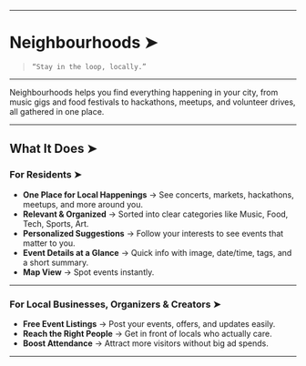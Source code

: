 
---

# Neighbourhoods ➤


> `“Stay in the loop, locally.”`

---

Neighbourhoods helps you find everything happening in your city, from music gigs and food festivals to hackathons, meetups, and volunteer drives, all gathered in one place.

---

## **What It Does ➤**

### **For Residents ➤**

* **One Place for Local Happenings** → See concerts, markets, hackathons, meetups, and more around you.
* **Relevant & Organized** → Sorted into clear categories like Music, Food, Tech, Sports, Art.
* **Personalized Suggestions** → Follow your interests to see events that matter to you.
* **Event Details at a Glance** → Quick info with image, date/time, tags, and a short summary.
* **Map View** → Spot events instantly.

---

### **For Local Businesses, Organizers & Creators ➤**

* **Free Event Listings**  → Post your events, offers, and updates easily.
* **Reach the Right People**  → Get in front of locals who actually care.
* **Boost Attendance**  → Attract more visitors without big ad spends.

---